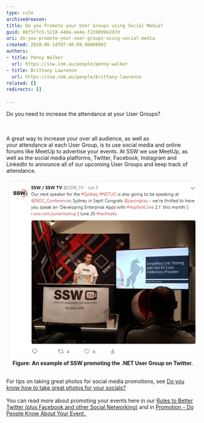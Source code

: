 ```yaml
---
type: rule
archivedreason: 
title: Do you Promote your User Groups using Social Media?
guid: 08f5ffc5-5218-440a-ae4e-f239099e2d7d
uri: do-you-promote-your-user-groups-using-social-media
created: 2018-06-14T07:40:09.0000000Z
authors:
- title: Penny Walker
  url: https://ssw.com.au/people/penny-walker
- title: Brittany Lawrence
  url: https://ssw.com.au/people/brittany-lawrence
related: []
redirects: []

---
```



​​​​​Do you need to increase the attendance at your User Groups?<br>
<br><excerpt class='endintro'></excerpt><br>
<p>A great way to increase your over all audience, as well as your attendance at each User Group, is to use social media and online forums like MeetUp​ to advertise your events. At SSW we use MeetUp, as well as the social media platforms, Twitter, Facebook, Instagram and LinkedIn to announce all of our upcoming User Groups and keep track of attendance.  <br></p><dl class="ssw15-rteElement-ImageArea"><img src="Tweet UG.jpg" alt="Tweet UG.jpg" style="margin:5px;" /><strong>     Figure: An example of SSW promoting the .NET User Group on Twitter.<br>​<br></strong></dl><p>​For tips on taking great photos for social media promotions, see <a href=/know-how-to-take-great-photos-for-your-socials>Do you know how to take great photos for your socials?​</a><br>​<br>You can read more about promoting your events here in our <a href=/rules-to-better-twitter-plus-facebook-and-other-social-networking>Rules to Better Twitter (plus Facebook and other Social Networking)</a> and in <a href=/promotion-do-people-know-about-your-event>Promotion - Do People Know About Your Event. ​</a><br></p><p><br></p><p><br></p>


